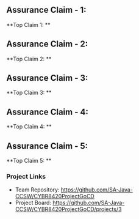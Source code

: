 ## Assurance Claim - 1: 
**Top Claim 1: **

## Assurance Claim - 2: 
**Top Claim 2: **

## Assurance Claim - 3: 
**Top Claim 3: **

## Assurance Claim - 4: 
**Top Claim 4: **

## Assurance Claim - 5: 
**Top Claim 5: **

### Project Links
* Team Repository: https://github.com/SA-Java-CCSW/CYBR8420ProjectGoCD
* Project Board: https://github.com/SA-Java-CCSW/CYBR8420ProjectGoCD/projects/3
